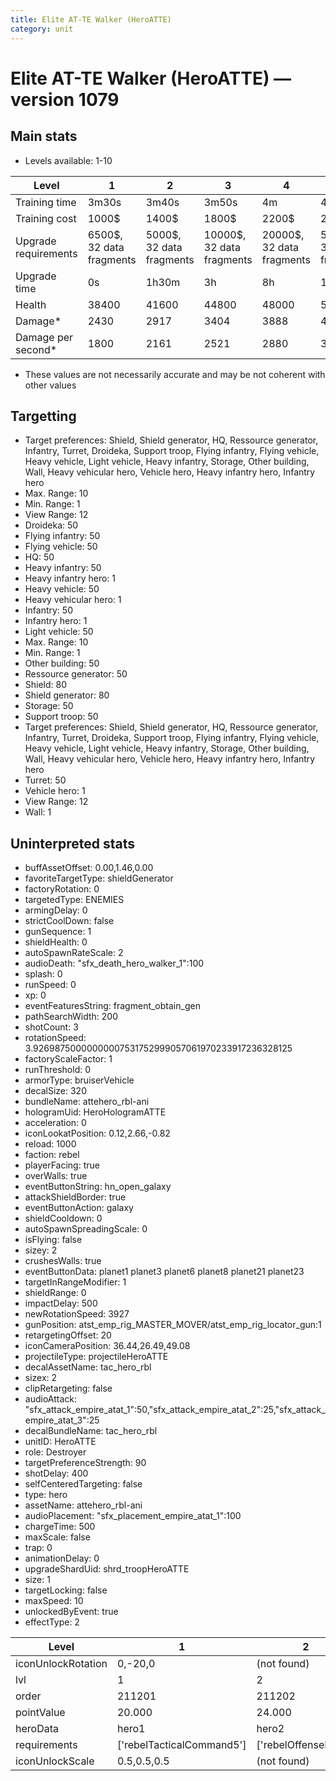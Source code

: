 ```yaml
---
title: Elite AT-TE Walker (HeroATTE)
category: unit
---
```


# Elite AT-TE Walker (HeroATTE) — version 1079

## Main stats

  * Levels available: 1-10

|Level               |1                       |2                       |3                        |4                        |5                        |6                         |7                         |8                         |9                          |10                         |
|--------------------|------------------------|------------------------|-------------------------|-------------------------|-------------------------|--------------------------|--------------------------|--------------------------|---------------------------|---------------------------|
|Training time       |3m30s                   |3m40s                   |3m50s                    |4m                       |4m10s                    |4m20s                     |4m30s                     |4m40s                     |4m50s                      |5m                         |
|Training cost       |1000$                   |1400$                   |1800$                    |2200$                    |2600$                    |3000$                     |3400$                     |3800$                     |4200$                      |4600$                      |
|Upgrade requirements|6500$, 32 data fragments|5000$, 32 data fragments|10000$, 32 data fragments|20000$, 32 data fragments|50000$, 32 data fragments|135000$, 32 data fragments|225000$, 32 data fragments|450000$, 32 data fragments|1500000$, 32 data fragments|2500000$, 32 data fragments|
|Upgrade time        |0s                      |1h30m                   |3h                       |8h                       |1d                       |3d                        |5d                        |1w                        |1w3d                       |2w                         |
|Health              |38400                   |41600                   |44800                    |48000                    |51200                    |54400                     |57600                     |60800                     |65600                      |72000                      |
|Damage*             |2430                    |2917                    |3404                     |3888                     |4374                     |4861                      |5348                      |5832                      |6318                       |7292                       |
|Damage per second*  |1800                    |2161                    |2521                     |2880                     |3240                     |3601                      |3961                      |4320                      |4680                       |5401                       |

* These values are not necessarily accurate and may be not coherent with other values

## Targetting

  * Target preferences: Shield, Shield generator, HQ, Ressource generator, Infantry, Turret, Droideka, Support troop, Flying infantry, Flying vehicle, Heavy vehicle, Light vehicle, Heavy infantry, Storage, Other building, Wall, Heavy vehicular hero, Vehicle hero, Heavy infantry hero, Infantry hero
  * Max. Range: 10
  * Min. Range: 1
  * View Range: 12
  * Droideka: 50
  * Flying infantry: 50
  * Flying vehicle: 50
  * HQ: 50
  * Heavy infantry: 50
  * Heavy infantry hero: 1
  * Heavy vehicle: 50
  * Heavy vehicular hero: 1
  * Infantry: 50
  * Infantry hero: 1
  * Light vehicle: 50
  * Max. Range: 10
  * Min. Range: 1
  * Other building: 50
  * Ressource generator: 50
  * Shield: 80
  * Shield generator: 80
  * Storage: 50
  * Support troop: 50
  * Target preferences: Shield, Shield generator, HQ, Ressource generator, Infantry, Turret, Droideka, Support troop, Flying infantry, Flying vehicle, Heavy vehicle, Light vehicle, Heavy infantry, Storage, Other building, Wall, Heavy vehicular hero, Vehicle hero, Heavy infantry hero, Infantry hero
  * Turret: 50
  * Vehicle hero: 1
  * View Range: 12
  * Wall: 1

## Uninterpreted stats

  * buffAssetOffset: 0.00,1.46,0.00
  * favoriteTargetType: shieldGenerator
  * factoryRotation: 0
  * targetedType: ENEMIES
  * armingDelay: 0
  * strictCoolDown: false
  * gunSequence: 1
  * shieldHealth: 0
  * autoSpawnRateScale: 2
  * audioDeath: "sfx_death_hero_walker_1":100
  * splash: 0
  * runSpeed: 0
  * xp: 0
  * eventFeaturesString: fragment_obtain_gen
  * pathSearchWidth: 200
  * shotCount: 3
  * rotationSpeed: 3.92698750000000007531752999057061970233917236328125
  * factoryScaleFactor: 1
  * runThreshold: 0
  * armorType: bruiserVehicle
  * decalSize: 320
  * bundleName: attehero_rbl-ani
  * hologramUid: HeroHologramATTE
  * acceleration: 0
  * iconLookatPosition: 0.12,2.66,-0.82
  * reload: 1000
  * faction: rebel
  * playerFacing: true
  * overWalls: true
  * eventButtonString: hn_open_galaxy
  * attackShieldBorder: true
  * eventButtonAction: galaxy
  * shieldCooldown: 0
  * autoSpawnSpreadingScale: 0
  * isFlying: false
  * sizey: 2
  * crushesWalls: true
  * eventButtonData: planet1 planet3 planet6 planet8 planet21 planet23
  * targetInRangeModifier: 1
  * shieldRange: 0
  * impactDelay: 500
  * newRotationSpeed: 3927
  * gunPosition: atst_emp_rig_MASTER_MOVER/atst_emp_rig_locator_gun:1
  * retargetingOffset: 20
  * iconCameraPosition: 36.44,26.49,49.08
  * projectileType: projectileHeroATTE
  * decalAssetName: tac_hero_rbl
  * sizex: 2
  * clipRetargeting: false
  * audioAttack: "sfx_attack_empire_atat_1":50,"sfx_attack_empire_atat_2":25,"sfx_attack_empire_atat_3":25
  * decalBundleName: tac_hero_rbl
  * unitID: HeroATTE
  * role: Destroyer
  * targetPreferenceStrength: 90
  * shotDelay: 400
  * selfCenteredTargeting: false
  * type: hero
  * assetName: attehero_rbl-ani
  * audioPlacement: "sfx_placement_empire_atat_1":100
  * chargeTime: 500
  * maxScale: false
  * trap: 0
  * animationDelay: 0
  * upgradeShardUid: shrd_troopHeroATTE
  * size: 1
  * targetLocking: false
  * maxSpeed: 10
  * unlockedByEvent: true
  * effectType: 2

|Level             |1                        |2                   |3                   |4                   |5                   |6                   |7                   |8                   |9                   |10                   |
|------------------|-------------------------|--------------------|--------------------|--------------------|--------------------|--------------------|--------------------|--------------------|--------------------|---------------------|
|iconUnlockRotation|0,-20,0                  |(not found)         |(not found)         |(not found)         |(not found)         |(not found)         |(not found)         |(not found)         |(not found)         |(not found)          |
|lvl               |1                        |2                   |3                   |4                   |5                   |6                   |7                   |8                   |9                   |10                   |
|order             |211201                   |211202              |211203              |211204              |211205              |211206              |211207              |211208              |211209              |211210               |
|pointValue        |20.000                   |24.000              |28.000              |32.000              |36.000              |40.000              |44.000              |48.000              |52.000              |60.000               |
|heroData          |hero1                    |hero2               |hero3               |hero4               |hero5               |hero6               |hero7               |hero8               |hero9               |hero10               |
|requirements      |['rebelTacticalCommand5']|['rebelOffenseLab2']|['rebelOffenseLab3']|['rebelOffenseLab4']|['rebelOffenseLab5']|['rebelOffenseLab6']|['rebelOffenseLab7']|['rebelOffenseLab8']|['rebelOffenseLab9']|['rebelOffenseLab10']|
|iconUnlockScale   |0.5,0.5,0.5              |(not found)         |(not found)         |(not found)         |(not found)         |(not found)         |(not found)         |(not found)         |(not found)         |(not found)          |

